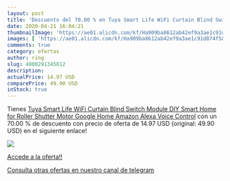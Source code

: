 ```yaml
---
layout: post
title: 'Descuento del 70.00 % en Tuya Smart Life WiFi Curtain Blind Switc'
date: 2020-04-21 16:04:21
thumbnailImage: 'https://ae01.alicdn.com/kf/Ha909ba8612ab42ef9a3ae1c91d874f583/Tuya-Smart-Life-WiFi-Curtain-Blind-Switch-Module-DIY-Smart-Home-for-Roller-Shutter-Motor-Google.jpg_350x350._SL200_.jpg'
images: [ 'https://ae01.alicdn.com/kf/Ha909ba8612ab42ef9a3ae1c91d874f583/Tuya-Smart-Life-WiFi-Curtain-Blind-Switch-Module-DIY-Smart-Home-for-Roller-Shutter-Motor-Google.jpg_350x350._SL200_.jpg' ]
comments: true
category: ofertas
author: ring
slug: 4000291345812
description:
actualPrice: 14.97 USD
comparePrice: 49.90 USD
inStock: true
---
```


Tienes [Tuya Smart Life WiFi Curtain Blind Switch Module DIY Smart Home for Roller Shutter Motor Google Home Amazon Alexa Voice Control](https://www.amazon.com/dp/4000291345812/?tag=redken08-20) con un 70.00 % de descuento con precio de oferta de 14.97 USD (original: 49.90 USD) en el siguiente enlace!

[![](https://ae01.alicdn.com/kf/Ha909ba8612ab42ef9a3ae1c91d874f583/Tuya-Smart-Life-WiFi-Curtain-Blind-Switch-Module-DIY-Smart-Home-for-Roller-Shutter-Motor-Google.jpg_350x350._SL200_.jpg)](https://www.amazon.com/dp/4000291345812/?tag=redken08-20)

[Accede a la oferta!!](https://www.amazon.com/dp/4000291345812/?tag=redken08-20)

[Consulta otras ofertas en nuestro canal de telegram](https://t.me/s/ofertas25)
